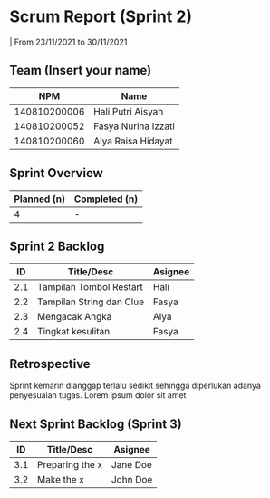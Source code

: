 # Scrum Report (Sprint 2)
| From 23/11/2021 to 30/11/2021

## Team (Insert your name)
| NPM           |          Name        |
| ------------- |----------------------|
| 140810200006  | Hali Putri Aisyah    |
| 140810200052  | Fasya Nurina Izzati  |
| 140810200060  | Alya Raisa Hidayat   |
## Sprint Overview
| Planned (n)   | Completed (n) |
| ------------- |-------------- |
| 4             | -             |

## Sprint 2 Backlog

| ID  |             Title/Desc      | Asignee | 
| --- | --------------------------- | ------- | 
| 2.1 | Tampilan Tombol Restart     | Hali    |
| 2.2 | Tampilan String dan Clue    | Fasya   |
| 2.3 | Mengacak Angka              | Alya    |
| 2.4 | Tingkat kesulitan           | Fasya   |

## Retrospective 

Sprint kemarin dianggap terlalu sedikit sehingga diperlukan adanya penyesuaian tugas. Lorem ipsum dolor sit amet

## Next Sprint Backlog (Sprint 3)
| ID  | Title/Desc | Asignee | 
| --- | ---------- | ------- | 
| 3.1 | Preparing the x | Jane Doe | 
| 3.2 | Make the x | John Doe | 